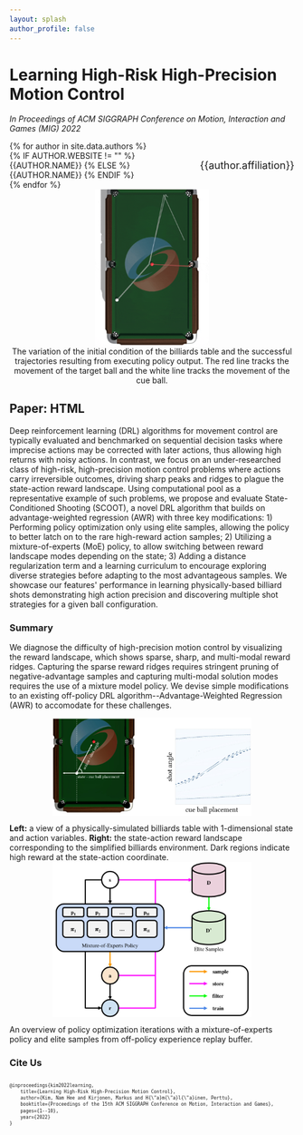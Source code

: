 ```yaml
---
layout: splash
author_profile: false
---
```


# Learning High-Risk High-Precision Motion Control

*In Proceedings of ACM SIGGRAPH Conference on Motion, Interaction and Games (MIG) 2022*

<style>
div {
    /* border: 1px solid black; */
}

div.author {
    display: flex;
    align-items: center;
}

div.affiliation {
    padding-left: 10px;
    font-size: 18px;
    vertical-align: middle;
}
div.name {
    text-transform: uppercase;
}
span.affiliation {
    size: 1px;
}
p.author {
    margin: 5px 0
}

div.teaser {
    overflow: hidden;
    align: center;
    text-align: center;
    padding-bottom: 10px;
}

img.teaser {
    overflow: hidden;
    width:40%;
    margin-top:-50px;
    margin-bottom: -50px;
    /* margin-left: auto;
    margin-right: auto; */
}

a {
  text-decoration: none;
}

</style>

<div class="authors">
{% for author in site.data.authors %}

<div class="author">
<div class="name">
{% if author.website != "" %}
<a href="{{author.website}}">{{author.name}}</a>
{% else %}
{{author.name}}
{% endif %}
</div>
<div class="affiliation">{{author.affiliation}}</div>
</div>
{% endfor %}
</div>

<div class="teaser">
<img class="teaser" src="/assets/billiards_teaser.gif" />
</div>
<div style="text-align: center;">
The variation of the initial condition of the billiards table and the successful trajectories resulting from executing policy output. The red line tracks the movement of the target ball and the white line tracks the movement of the cue ball.
</div>

## Paper: [HTML](https://dl.acm.org/doi/fullHtml/10.1145/3561975.3562943)

Deep reinforcement learning (DRL) algorithms for movement control are typically evaluated and benchmarked on sequential decision tasks where imprecise actions may be corrected with later actions, thus allowing high returns with noisy actions. In contrast, we focus on an under-researched class of high-risk, high-precision motion control problems where actions carry irreversible outcomes, driving sharp peaks and ridges to plague the state-action reward landscape. Using computational pool as a representative example of such problems, we propose and evaluate State-Conditioned Shooting (SCOOT), a novel DRL algorithm that builds on advantage-weighted regression (AWR) with three key modifications: 1) Performing policy optimization only using elite samples, allowing the policy to better latch on to the rare high-reward action samples; 2) Utilizing a mixture-of-experts (MoE) policy, to allow switching between reward landscape modes depending on the state; 3) Adding a distance regularization term and a learning curriculum to encourage exploring diverse strategies before adapting to the most advantageous samples. We showcase our features' performance in learning physically-based billiard shots demonstrating high action precision and discovering multiple shot strategies for a given ball configuration. 

### Summary

We diagnose the difficulty of high-precision motion control by visualizing the reward landscape, which shows sparse, sharp, and multi-modal reward ridges. Capturing the sparse reward ridges requires stringent pruning of negative-advantage samples and capturing multi-modal solution modes requires the use of a mixture model policy. We devise simple modifications to an existing off-policy DRL algorithm--Advantage-Weighted Regression (AWR) to accomodate for these challenges.

<style>
div.figure {
    width: 70%;
    margin-left: auto;
    margin-right: auto;
    align: center;
    text-align: center;
    padding-bottom: 10px;
}
</style>

<div class="figure">
<img src="/assets/billiards_landscape.jpg" />
</div>
<div>
<b>Left:</b> a view of a physically-simulated billiards table with 1-dimensional state and action variables. <b>Right:</b> the state-action reward landscape corresponding to the simplified billiards environment. Dark regions indicate high reward at the state-action coordinate. 
</div>

<div class="figure">
<img src="/assets/billiards_summary.jpg" />
</div>
<div>
An overview of policy optimization iterations with a mixture-of-experts policy and elite samples from off-policy experience replay buffer.
</div>

### Cite Us

<div style="display: flex;">
<pre style="line-height: 1.4; overflow: auto; font-size: 0.5rem; ">
@inproceedings{kim2022learning,
    title={Learning High-Risk High-Precision Motion Control},
    author={Kim, Nam Hee and Kirjonen, Markus and H{\"a}m{\"a}l{\"a}inen, Perttu},
    booktitle={Proceedings of the 15th ACM SIGGRAPH Conference on Motion, Interaction and Games},
    pages={1--10},
    year={2022}
}
</pre>
</div>